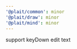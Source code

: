 ```yaml
---
'@plait/common': minor
'@plait/draw': minor
'@plait/mind': minor
---
```


support keyDown edit text
